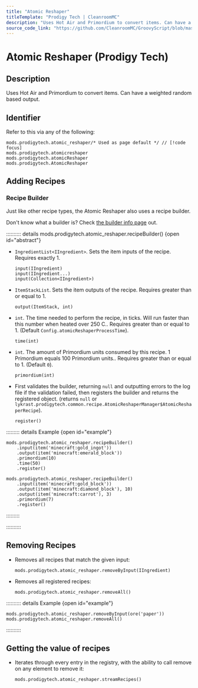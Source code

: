 ```yaml
---
title: "Atomic Reshaper"
titleTemplate: "Prodigy Tech | CleanroomMC"
description: "Uses Hot Air and Primordium to convert items. Can have a weighted random based output."
source_code_link: "https://github.com/CleanroomMC/GroovyScript/blob/master/src/main/java/com/cleanroommc/groovyscript/compat/mods/prodigytech/AtomicReshaper.java"
---
```


# Atomic Reshaper (Prodigy Tech)

## Description

Uses Hot Air and Primordium to convert items. Can have a weighted random based output.

## Identifier

Refer to this via any of the following:

```groovy:no-line-numbers {1}
mods.prodigytech.atomic_reshaper/* Used as page default */ // [!code focus]
mods.prodigytech.atomicreshaper
mods.prodigytech.atomicReshaper
mods.prodigytech.AtomicReshaper
```


## Adding Recipes

### Recipe Builder

Just like other recipe types, the Atomic Reshaper also uses a recipe builder.

Don't know what a builder is? Check [the builder info page](../../getting_started/builder.md) out.

:::::::::: details mods.prodigytech.atomic_reshaper.recipeBuilder() {open id="abstract"}
- `IngredientList<IIngredient>`. Sets the item inputs of the recipe. Requires exactly 1.

    ```groovy:no-line-numbers
    input(IIngredient)
    input(IIngredient...)
    input(Collection<IIngredient>)
    ```

- `ItemStackList`. Sets the item outputs of the recipe. Requires greater than or equal to 1.

    ```groovy:no-line-numbers
    output(ItemStack, int)
    ```

- `int`. The time needed to perform the recipe, in ticks. Will run faster than this number when heated over 250 C.. Requires greater than or equal to 1. (Default `Config.atomicReshaperProcessTime`).

    ```groovy:no-line-numbers
    time(int)
    ```

- `int`. The amount of Primordium units consumed by this recipe. 1 Primordium equals 100 Primordium units.. Requires greater than or equal to 1. (Default `0`).

    ```groovy:no-line-numbers
    primordium(int)
    ```

- First validates the builder, returning `null` and outputting errors to the log file if the validation failed, then registers the builder and returns the registered object. (returns `null` or `lykrast.prodigytech.common.recipe.AtomicReshaperManager$AtomicReshaperRecipe`).

    ```groovy:no-line-numbers
    register()
    ```

::::::::: details Example {open id="example"}
```groovy:no-line-numbers
mods.prodigytech.atomic_reshaper.recipeBuilder()
    .input(item('minecraft:gold_ingot'))
    .output(item('minecraft:emerald_block'))
    .primordium(10)
    .time(50)
    .register()

mods.prodigytech.atomic_reshaper.recipeBuilder()
    .input(item('minecraft:gold_block'))
    .output(item('minecraft:diamond_block'), 10)
    .output(item('minecraft:carrot'), 3)
    .primordium(7)
    .register()
```

:::::::::

::::::::::

## Removing Recipes

- Removes all recipes that match the given input:

    ```groovy:no-line-numbers
    mods.prodigytech.atomic_reshaper.removeByInput(IIngredient)
    ```

- Removes all registered recipes:

    ```groovy:no-line-numbers
    mods.prodigytech.atomic_reshaper.removeAll()
    ```

:::::::::: details Example {open id="example"}
```groovy:no-line-numbers
mods.prodigytech.atomic_reshaper.removeByInput(ore('paper'))
mods.prodigytech.atomic_reshaper.removeAll()
```

::::::::::

## Getting the value of recipes

- Iterates through every entry in the registry, with the ability to call remove on any element to remove it:

    ```groovy:no-line-numbers
    mods.prodigytech.atomic_reshaper.streamRecipes()
    ```
